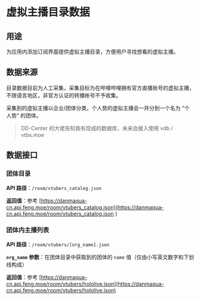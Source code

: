 # 虚拟主播目录数据

## 用途

为应用内添加订阅界面提供虚拟主播目录，方便用户寻找想看的虚拟主播。

## 数据来源

目录数据目前为人工采集，采集目标为在哔哩哔哩拥有官方直播账号的虚拟主播，不限语言地区，非官方认证的转播帐号不予收集。

采集到的虚拟主播以企业/团体分类，个人势的虚拟主播会一并分到一个名为 “个人势” 的团体。

> DD-Center 的大佬告知我有现成的数据库，未来会接入使用 vdb / vtbs.moe 

## 数据接口

### 团体目录

**API 路径**：`/room/vtubers_catalog.json`

**返回值**：参考 [https://danmaqua-cn.api.feng.moe/room/vtubers_catalog.json](https://danmaqua-cn.api.feng.moe/room/vtubers_catalog.json
)

### 团体内主播列表

**API 路径**：`/room/vtubers/[org_name].json`

**`org_name` 参数**：在团体目录中获取到的团体的 `name` 值（仅由小写英文数字和下划线构成）

**返回值**：参考 [https://danmaqua-cn.api.feng.moe/room/vtubers/hololive.json](https://danmaqua-cn.api.feng.moe/room/vtubers/hololive.json)